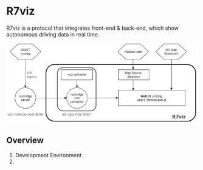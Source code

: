 # R7viz
R7viz is a protocol that integrates front-end & back-end, which show autonomous driving data in real time.
  
![alt 2번이미지](/photo/diagram_r7viz.png)

## Overview 
1. Development Environment
2. 

